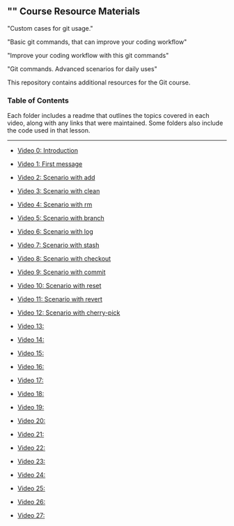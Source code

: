 ## "" Course Resource Materials


"Custom cases for git usage."

"Basic git commands, that can improve your coding workflow"

"Improve your coding workflow with this git commands"

"Git commands. Advanced scenarios for daily uses"





This repository contains additional resources for the Git course.



### Table of Contents

Each folder includes a readme that outlines the topics covered in each video, along with any links that were maintained. Some folders also include the code used in that lesson.


---












- [Video 0: Introduction](./video-01)

- [Video 1: First message](./video-03)

- [Video 2: Scenario with add](./video-04)

- [Video 3: Scenario with clean](./video-05)

- [Video 4: Scenario with rm](./video-06)

- [Video 5: Scenario with branch](./video-07)

- [Video 6: Scenario with log](./video-08)

- [Video 7: Scenario with stash](.//video-09)

- [Video 8: Scenario with checkout](.//video-09)
- [Video 9: Scenario with commit](.//video-09)

- [Video 10: Scenario with reset](./video-12)

- [Video 11: Scenario with revert](./video-13)

- [Video 12: Scenario with cherry-pick](./video-14)



- [Video 13: ](./video-15)



- [Video 14: ](./video-16)
- [Video 15: ](./video-17)

- [Video 16: ](./video-17)
- [Video 17: ](./video-17)
- [Video 18: ](./video-17)
- [Video 19: ](./video-17)
- [Video 20: ](./video-17)
- [Video 21: ](./video-17)
- [Video 22: ](./video-17)

- [Video 23: ](./video-17)
- [Video 24: ](./video-17)
- [Video 25: ](./video-17)
- [Video 26: ](./video-17)
- [Video 27: ](./video-17)
